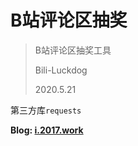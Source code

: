 # B站评论区抽奖

> B站评论区抽奖工具
>
> Bili-Luckdog
>
> 2020.5.21

第三方库`requests`

**Blog: [i.2017.work](https://i.2017.work)**
